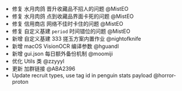 - 修复 水月肉鸽 晋升收藏品不招人的问题 @MistEO
- 修复 水月肉鸽 点到收藏品界面卡死的问题 @MistEO
- 修复 信用商店 网络不佳时卡住的问题 @MistEO
- 修复 自定义基建 `period` 时间错位的问题 @MistEO
- 新增 自定义基建 333 搓玉方案内置作业 @nightofknife
- 新增 macOS VisionOCR 编译参数 @hguandl
- 新增 gui.json 每日额外备份机制 @moomiji
- 优化 Utils 类 @zzyyyl
- 更新 加群链接 @ABA2396
- Update recruit types, use tag id in penguin stats payload @horror-proton
